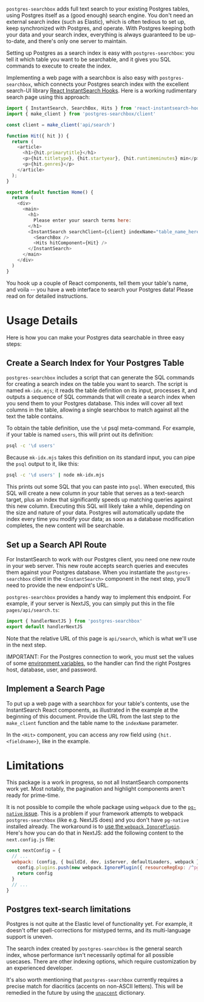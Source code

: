 `postgres-searchbox` adds full text search to your existing Postgres tables, using Postgres itself as a (good
enough) search engine.  You don't need an external search index (such as Elastic), which is often tedious to set
up, keep synchronized with Postgres, and operate.  With Postgres keeping both your data and your search index,
everything is always guaranteed to be up-to-date, and there's only one server to maintain.

Setting up Postgres as a search index is easy with `postgres-searchbox`: you tell it which table you want to be
searchable, and it gives you SQL commands to execute to create the index.

Implementing a web page with a searchbox is also easy with `postgres-searchbox`, which connects your Postgres
search index with the excellent search-UI library [React InstantSearch
Hooks](https://www.algolia.com/doc/guides/building-search-ui/what-is-instantsearch/react-hooks/).  Here is a
working rudimentary search page using this approach:

```javascript pages/search.tsx
import { InstantSearch, SearchBox, Hits } from 'react-instantsearch-hooks-web';
import { make_client } from 'postgres-searchbox/client'

const client = make_client('api/search')

function Hit({ hit }) {
  return (
    <article>
      <h1>{hit.primarytitle}</h1>
      <p>{hit.titletype}, {hit.startyear}, {hit.runtimeminutes} min</p>
      <p>{hit.genres}</p>
    </article>
  );
}

export default function Home() {
  return (
    <div>
      <main>
        <h1>
          Please enter your search terms here:
        </h1>
        <InstantSearch searchClient={client} indexName="table_name_here">
          <SearchBox />
          <Hits hitComponent={Hit} />
        </InstantSearch>
      </main>
    </div>
  )
}
```

You hook up a couple of React components, tell them your table's name, and voila -- you have a web interface to
search your Postgres data!  Please read on for detailed instructions.

# Usage Details

Here is how you can make your Postgres data searchable in three easy steps:

## Create a Search Index for Your Postgres Table

`postgres-searchbox` includes a script that can generate the SQL commands for creating a search index on the table
you want to search.  The script is named `mk-idx.mjs`; it reads the table definition on its input, processes it,
and outputs a sequence of SQL commands that will create a search index when you send them to your Postgres
database.  This index will cover all text columns in the table, allowing a single searchbox to match against all
the text the table contains.

To obtain the table definition, use the `\d` psql meta-command.  For example, if your table is named `users`, this
will print out its definition:
```bash
psql -c '\d users'
```

Because `mk-idx.mjs` takes this definition on its standard input, you can pipe the `psql` output to it, like this:
```bash
psql -c '\d users' | node mk-idx.mjs
```

This prints out some SQL that you can paste into `psql`.  When executed, this SQL will create a new column in your
table that serves as a text-search target, plus an index that significantly speeds up matching queries against this
new column.  Executing this SQL will likely take a while, depending on the size and nature of your data.  Postgres
will automatically update the index every time you modify your data; as soon as a database modification completes,
the new content will be searchable.

## Set up a Search API Route

For InstantSearch to work with our Postgres client, you need one new route in your web server.  This new route
accepts search queries and executes them against your Postgres database.  When you instantiate the
`postgres-searchbox` client in the `<InstantSearch>` component in the next step, you'll need to provide the new
endpoint's URL.

`postgres-searchbox` provides a handy way to implement this endpoint.  For example, if your server is NextJS, you
can simply put this in the file `pages/api/search.ts`:
```javascript pages/api/search.ts
import { handlerNextJS } from 'postgres-searchbox'
export default handlerNextJS

```

Note that the relative URL of this page is `api/search`, which is what we'll use in the next step.

IMPORTANT: For the Postgres connection to work, you must set the values of some [environment
variables](https://www.postgresql.org/docs/current/libpq-envars.html), so the handler can find the right Postgres
host, database, user, and password.

## Implement a Search Page

To put up a web page with a searchbox for your table's contents, use the InstantSearch React components, as
illustrated in the example at the beginning of this document.  Provide the URL from the last step to the
`make_client` function and the table name to the `indexName` parameter.

In the `<Hit>` component, you can access any row field using `{hit.<fieldname>}`, like in the example.

# Limitations

This package is a work in progress, so not all InstantSearch components work yet.  Most notably, the pagination and
highlight components aren't ready for prime-time.

It is not possible to compile the whole package using `webpack` due to the [`pg-native`
issue](https://github.com/serverless-heaven/serverless-webpack/issues/78).  This is a problem if your framework
attempts to webpack `postgres-searchbox` (like e.g. NextJS does) and you don't have `pg-native` installed already.
The workaround is to [use the `webpack
IgnorePlugin`](https://github.com/serverless-heaven/serverless-webpack/issues/78#issuecomment-720130181).  Here's
how you can do that in NextJS: add the following content to the `next.config.js` file:
```javascript
const nextConfig = {
  // ...
  webpack: (config, { buildId, dev, isServer, defaultLoaders, webpack }) => {
    config.plugins.push(new webpack.IgnorePlugin({ resourceRegExp: /^pg-native$/ }))
    return config
  }
  // ...
}
```

## Postgres text-search limitations

Postgres is not quite at the Elastic level of functionality yet.  For example, it doesn't offer spell-corrections
for mistyped terms, and its multi-language support is uneven.

The search index created by `postgres-searchbox` is the general search index, whose performance isn't necessarily
optimal for all possible usecases.  There are other indexing options, which require customization by an experienced
developer.

It's also worth mentioning that `postgres-searchbox` currently requires a precise match for diacritics (accents on
non-ASCII letters).  This will be remedied in the future by using the
[`unaccent`](https://www.postgresql.org/docs/current/unaccent.html) dictionary.
